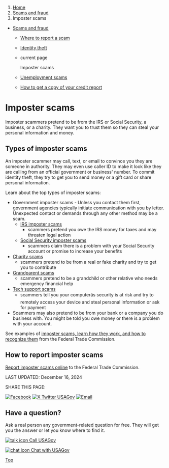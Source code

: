 1. [Home](/)
2. [Scams and fraud](/scams-and-fraud)
3. Imposter scams

* [Scams and fraud](/scams-and-fraud)
  + [Where to report a scam](/where-report-scams)
  + [Identity theft](/identity-theft)
  + current page

    Imposter scams
  + [Unemployment scams](/unemployment-scams)
  + [How to get a copy of your credit report](/credit-reports)

Imposter scams
==============

Imposter scammers pretend to be from the IRS or Social Security, a business, or a charity. They want you to trust them so they can steal your personal information and money.

**Types of imposter scams**
---------------------------

An imposter scammer may call, text, or email to convince you they are someone in authority. They may even use caller ID to make it look like they are calling from an official government or business' number. To commit identity theft, they try to get you to send money or a gift card or share personal information.

Learn about the top types of imposter scams:

* Government imposter scams - Unless you contact them first, government agencies typically initiate communication with you by letter. Unexpected contact or demands through any other method may be a scam.
  + [IRS imposter scams](https://consumer.ftc.gov/articles/0519-irs-imposter-scams-infographic)
    - scammers pretend you owe the IRS money for taxes and may threaten legal action
  + [Social Security imposter scams](https://www.ssa.gov/scam/)
    - scammers claim there is a problem with your Social Security account or promise to increase your benefits
* [Charity scams](https://consumer.ftc.gov/features/how-donate-wisely-and-avoid-charity-scams)
  - scammers pretend to be from a real or fake charity and try to get you to contribute
* [Grandparent scams](https://www.fcc.gov/grandparent-scams-get-more-sophisticated)
  - scammers pretend to be a grandchild or other relative who needs emergency financial help
* [Tech support scams](https://consumer.ftc.gov/articles/how-spot-avoid-and-report-tech-support-scams)
  - scammers tell you your computerâs security is at risk and try to remotely access your device and steal personal information or ask for payment
* Scammers may also pretend to be from your bank or a company you do business with. You might be told you owe money or there is a problem with your account.

See examples of
[imposter scams, learn how they work, and how to recognize them](https://consumer.gov/scams-identity-theft/imposter-scams#!what-it-is)
from the Federal Trade Commission.

**How to report imposter scams**
--------------------------------

[Report imposter scams online](https://reportfraud.ftc.gov/#/?orgcode=USAGOV)
to the Federal Trade Commission.

LAST UPDATED:
December 16, 2024

SHARE THIS PAGE:

[![Facebook](/themes/custom/usagov/images/social-media-icons/Facebook_Icon.svg)](https://www.facebook.com/sharer/sharer.php?u=https://www.usa.gov/imposter-scams&v=3)
[![X Twitter USAGov](/themes/custom/usagov/images/social-media-icons/X_Twitter_Icon.svg?version=2)](https://twitter.com/intent/tweet?source=webclient&text=https://www.usa.gov/imposter-scams)
[![Email](/themes/custom/usagov/images/social-media-icons/Email_Icon.svg?version=2)](mailto:?subject=https://www.usa.gov/imposter-scams)

Have a question?
----------------

Ask a real person any government-related question for free. They will get you the answer or let you know where to find it.

[![talk icon](/themes/custom/usagov/images/ICONS_talk.png)
Call USAGov](/phone)

[![chat icon](/themes/custom/usagov/images/ICONS_chat.png)
Chat with USAGov](/chat)

[Top](#main-content)